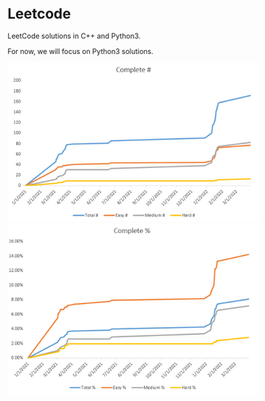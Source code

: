 Leetcode
========

LeetCode solutions in C++ and Python3.

For now, we will focus on Python3 solutions.

![Complete #](complete_num.png)
![Complete %](complete_percent.png)